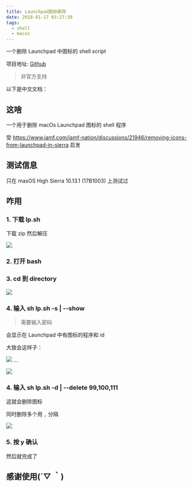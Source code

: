 ```yaml
---
title: Launchpad图标删除
date: 2018-01-17 03:27:39
tags:
  - shell
  - macos
---
```


一个删除 Launchpad 中图标的 shell script

项目地址: [Github](https://github.com/minatsuki-yui/Launchpad-icon-deleter)

> 非官方支持

以下是中文文档：

## 这啥

一个用于删除 macOs Launchpad 图标的 shell 程序

受 https://www.jamf.com/jamf-nation/discussions/21946/removing-icons-from-launchpad-in-sierra 启发

## 测试信息

只在 masOS High Sierra 10.13.1 (17B1003) 上测试过

## 咋用

### 1. 下载 lp.sh

下载 zip 然后解压

![](https://farm5.staticflickr.com/4664/39020988724_ae18604950.jpg)

### 2. 打开 bash

### 3. cd 到 directory

![](https://farm5.staticflickr.com/4629/39020988614_9216d956c4.jpg)

### 4. 输入 sh lp.sh -s | --show

> 需要输入密码

会显示在 Launchpad 中有图标的程序和 id

大致会这样子：

![](https://farm5.staticflickr.com/4759/39730140741_31cbdee5c2.jpg)
...

![](https://farm5.staticflickr.com/4716/25858378768_2b94bf40a1.jpg)

### 4. 输入 sh lp.sh -d | --delete 99,100,111

这就会删除图标

同时删除多个用 `,` 分隔

![](https://farm5.staticflickr.com/4648/39020988524_776acabe32.jpg)

### 5. 按 y 确认

然后就完成了

## 感谢使用(´▽ ｀)
